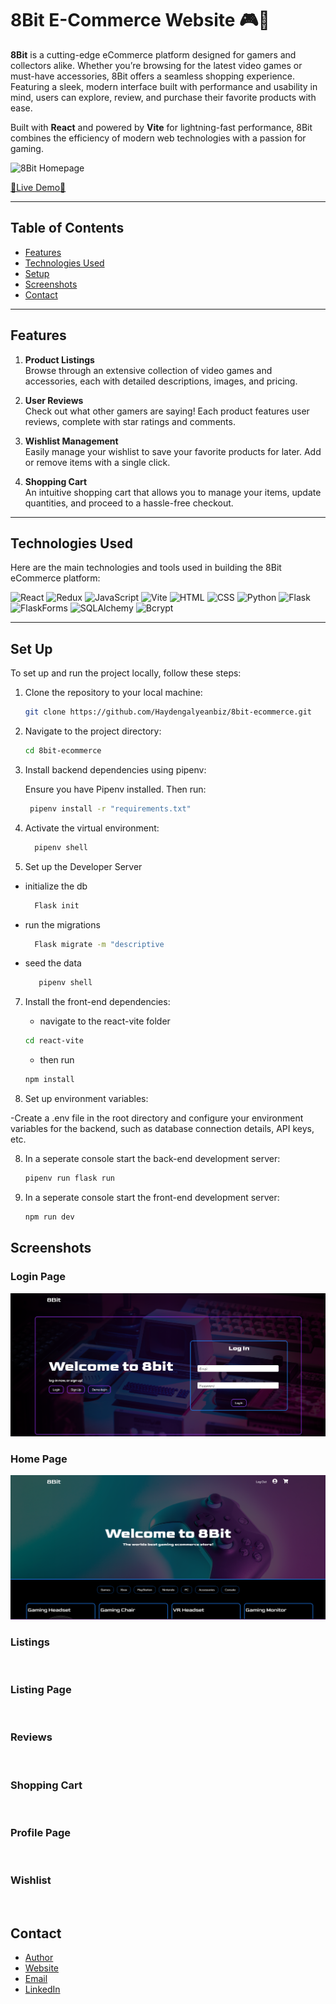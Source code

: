 # 8Bit E-Commerce Website 🎮🛒

**8Bit** is a cutting-edge eCommerce platform designed for gamers and collectors alike. Whether you’re browsing for the latest video games or must-have accessories, 8Bit offers a seamless shopping experience. Featuring a sleek, modern interface built with performance and usability in mind, users can explore, review, and purchase their favorite products with ease.

Built with **React** and powered by **Vite** for lightning-fast performance, 8Bit combines the efficiency of modern web technologies with a passion for gaming.

![8Bit Homepage](public/assets/Screenshots/0.png)

[🌟Live Demo🌟](https://eight-bit-ciqo.onrender.com)

---

## Table of Contents

- [Features](#features)
- [Technologies Used](#technologies-used)
- [Setup](#setup)
- [Screenshots](#screenshots)
- [Contact](#contact)

---

## Features

1. **Product Listings**  
   Browse through an extensive collection of video games and accessories, each with detailed descriptions, images, and pricing.

2. **User Reviews**  
   Check out what other gamers are saying! Each product features user reviews, complete with star ratings and comments.

3. **Wishlist Management**  
   Easily manage your wishlist to save your favorite products for later. Add or remove items with a single click.

4. **Shopping Cart**  
   An intuitive shopping cart that allows you to manage your items, update quantities, and proceed to a hassle-free checkout.

---

## Technologies Used

Here are the main technologies and tools used in building the 8Bit eCommerce platform:

![React](https://img.shields.io/badge/React-%2320232a.svg?style=for-the-badge&logo=react&logoColor=%2361DAFB)
![Redux](https://img.shields.io/badge/Redux-%23593d88.svg?style=for-the-badge&logo=redux&logoColor=white)
![JavaScript](https://img.shields.io/badge/JavaScript-%23F7DF1E.svg?style=for-the-badge&logo=javascript&logoColor=black)
![Vite](https://img.shields.io/badge/Vite-%23646CFF.svg?style=for-the-badge&logo=vite&logoColor=white)
![HTML](https://img.shields.io/badge/HTML-%23E34F26.svg?style=for-the-badge&logo=html5&logoColor=white)
![CSS](https://img.shields.io/badge/CSS-%231572B6.svg?style=for-the-badge&logo=css3&logoColor=white)
![Python](https://img.shields.io/badge/Python-%233776AB.svg?style=for-the-badge&logo=python&logoColor=white)
![Flask](https://img.shields.io/badge/Flask-%23000000.svg?style=for-the-badge&logo=flask&logoColor=white)
![FlaskForms](https://img.shields.io/badge/FlaskForms-%23000000.svg?style=for-the-badge&logo=flask&logoColor=white)
![SQLAlchemy](https://img.shields.io/badge/SQLAlchemy-%23D71F00.svg?style=for-the-badge&logo=sqlalchemy&logoColor=white)
![Bcrypt](https://img.shields.io/badge/Bcrypt-%23000000.svg?style=for-the-badge&logoColor=white)

---

## Set Up

To set up and run the project locally, follow these steps:

1. Clone the repository to your local machine:

   ```bash
   git clone https://github.com/Haydengalyeanbiz/8bit-ecommerce.git
   ```

2. Navigate to the project directory:

   ```bash
   cd 8bit-ecommerce
   ```

3. Install backend dependencies using pipenv:

   Ensure you have Pipenv installed. Then run:

   ```bash
    pipenv install -r "requirements.txt"
   ```

4. Activate the virtual environment:

   ```bash
     pipenv shell
   ```

5. Set up the Developer Server

- initialize the db
  ```bash
    Flask init
  ```
- run the migrations
  ```bash
    Flask migrate -m "descriptive
  ```
- seed the data
  ```bash
     pipenv shell
  ```

7. Install the front-end dependencies:

   - navigate to the react-vite folder

   ```bash
   cd react-vite
   ```

   - then run

   ```bash
   npm install
   ```

8. Set up environment variables:

-Create a .env file in the root directory and configure your environment variables for the backend, such as database connection details, API keys, etc.

8. In a seperate console start the back-end development server:

   ```bash
   pipenv run flask run
   ```

9. In a seperate console start the front-end development server:
   ```bash
   npm run dev
   ```

## Screenshots

### Login Page

  <img src="react-vite/public/assets/Login-page.png">

### Home Page

  <img src="react-vite/public/assets/Homepage.png">

### Listings

  <img>

### Listing Page

  <img>

### Reviews

  <img>

### Shopping Cart

  <img>

### Profile Page

  <img>

### Wishlist

  <img>

## Contact

- [Author](https://github.com/MMansy19)
- [Website](https://mahmoud-mansy-portfolio.netlify.app/)
- [Email](mailto:mahmoud2abdalfattah@gmail.com)
- [LinkedIn](https://www.linkedin.com/in/mahmoud-mansy-a189a5232)
